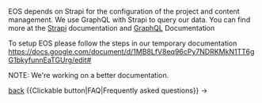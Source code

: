 EOS depends on Strapi for the configuration of the project and content management. We use GraphQL with Strapi to query our data. You can find more at the [Strapi](https://strapi.io/documentation/3.x.x/getting-started/quick-start.html#_5-consume-the-api) documentation and [GraphQL](https://graphql.org/learn/) Documentation

To setup EOS please follow the steps in our temporary documentation https://docs.google.com/document/d/1MB8LfV8eq96cPy7NDRKMkN1TT6gG1bkyfunnEaTGUrg/edit#

NOTE: We're working on a better documentation.

[back](https://gitlab.com/SUSE-UIUX/eos/wikis/home#project-setup)
{{Clickable button|FAQ|Frequently asked questions}} →